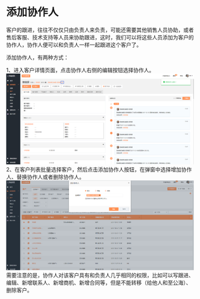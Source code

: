 # 添加协作人

客户的跟进，往往不仅仅只由负责人来负责，可能还需要其他销售人员协助，或者售后客服、技术支持等人员来协助跟进，这时，我们可以将这些人员添加为客户的协作人，协作人便可以和负责人一样一起跟进这个客户了。

添加协作人，有两种方式：

1、进入客户详情页面，点击协作人右侧的编辑按钮选择协作人。![](/assets/lix添加写作人.png)2、在客户列表批量选择客户，然后点击添加协作人按钮，在弹窗中选择增加协作人、替换协作人或者删除协作人。![](/assets/lix添加写作人2.png)需要注意的是，协作人对该客户具有和负责人几乎相同的权限，比如可以写跟进、编辑、新增联系人、新增商机、新增合同等，但是不能转移（给他人和至公海）、删除客户。

